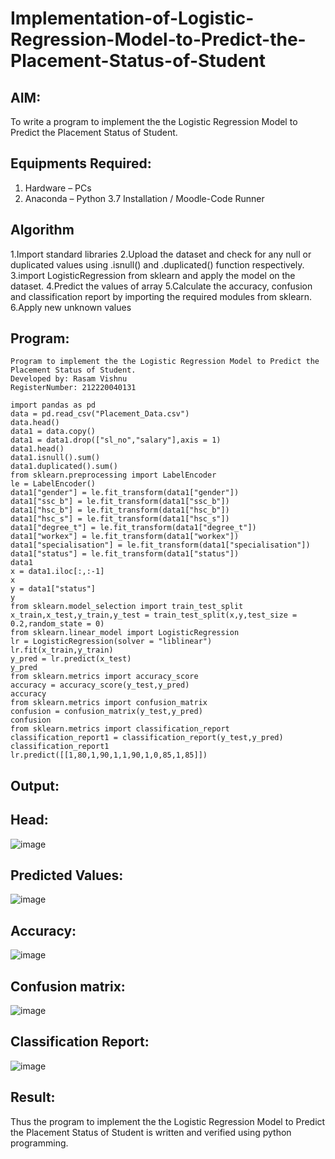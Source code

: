 # Implementation-of-Logistic-Regression-Model-to-Predict-the-Placement-Status-of-Student

## AIM:
To write a program to implement the the Logistic Regression Model to Predict the Placement Status of Student.

## Equipments Required:
1. Hardware – PCs
2. Anaconda – Python 3.7 Installation / Moodle-Code Runner

## Algorithm
1.Import standard libraries
2.Upload the dataset and check for any null or duplicated values using .isnull() and .duplicated() function respectively.
3.import LogisticRegression from sklearn and apply the model on the dataset.
4.Predict the values of array
5.Calculate the accuracy, confusion and classification report by importing the required modules from sklearn.
6.Apply new unknown values

## Program:
~~~
Program to implement the the Logistic Regression Model to Predict the Placement Status of Student.
Developed by: Rasam Vishnu 
RegisterNumber: 212220040131

import pandas as pd
data = pd.read_csv("Placement_Data.csv")
data.head()
data1 = data.copy()
data1 = data1.drop(["sl_no","salary"],axis = 1)
data1.head()
data1.isnull().sum()
data1.duplicated().sum()
from sklearn.preprocessing import LabelEncoder
le = LabelEncoder()
data1["gender"] = le.fit_transform(data1["gender"])
data1["ssc_b"] = le.fit_transform(data1["ssc_b"])
data1["hsc_b"] = le.fit_transform(data1["hsc_b"])
data1["hsc_s"] = le.fit_transform(data1["hsc_s"])
data1["degree_t"] = le.fit_transform(data1["degree_t"])
data1["workex"] = le.fit_transform(data1["workex"])
data1["specialisation"] = le.fit_transform(data1["specialisation"])
data1["status"] = le.fit_transform(data1["status"])
data1
x = data1.iloc[:,:-1]
x
y = data1["status"]
y
from sklearn.model_selection import train_test_split
x_train,x_test,y_train,y_test = train_test_split(x,y,test_size = 0.2,random_state = 0)
from sklearn.linear_model import LogisticRegression
lr = LogisticRegression(solver = "liblinear")
lr.fit(x_train,y_train)
y_pred = lr.predict(x_test)
y_pred
from sklearn.metrics import accuracy_score
accuracy = accuracy_score(y_test,y_pred)
accuracy
from sklearn.metrics import confusion_matrix
confusion = confusion_matrix(y_test,y_pred)
confusion
from sklearn.metrics import classification_report
classification_report1 = classification_report(y_test,y_pred)
classification_report1
lr.predict([[1,80,1,90,1,1,90,1,0,85,1,85]])
~~~


## Output:
## Head:
![image](https://user-images.githubusercontent.com/103240414/172992063-8f4bd6e8-c443-45c0-b03f-06cc9ca1bbf8.png)
## Predicted Values:
![image](https://user-images.githubusercontent.com/103240414/172992176-3476534a-d1db-47ce-9d12-f0339c4b7f19.png)
## Accuracy:
![image](https://user-images.githubusercontent.com/103240414/172992227-97befa1d-83df-42dd-91dc-61efb393f16a.png)
## Confusion matrix:
![image](https://user-images.githubusercontent.com/103240414/172992280-1fbbd9a1-f34f-46e6-8c60-a6f32cb63459.png)
## Classification Report:
![image](https://user-images.githubusercontent.com/103240414/172992323-a254e4c6-ea41-4e44-9dd0-2a790f763f07.png)




## Result:
Thus the program to implement the the Logistic Regression Model to Predict the Placement Status of Student is written and verified using python programming.
